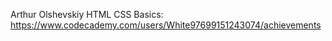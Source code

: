 Arthur Olshevskiy
HTML CSS Basics: https://www.codecademy.com/users/White97699151243074/achievements
